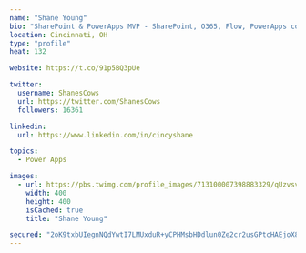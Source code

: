```yaml
---
name: "Shane Young"
bio: "SharePoint & PowerApps MVP - SharePoint, O365, Flow, PowerApps consulting? @PowerApps911 | Pure Snark? You found it."
location: Cincinnati, OH
type: "profile"
heat: 132

website: https://t.co/91p5BQ3pUe

twitter:
  username: ShanesCows
  url: https://twitter.com/ShanesCows
  followers: 16361

linkedin:
  url: https://www.linkedin.com/in/cincyshane

topics:
  - Power Apps

images:
  - url: https://pbs.twimg.com/profile_images/713100007398883329/qUzvsvQ3_400x400.jpg
    width: 400
    height: 400
    isCached: true
    title: "Shane Young"

secured: "2oK9txbUIegnNQdYwtI7LMUxduR+yCPHMsbHDdlun0Ze2cr2usGPtcHAEjoX8A8OJAfZyU/tDvVodrD0rUY1v/MqCjMB/+RrNg1z7yo04EVywexoYsqomIa6kEam2nnefT9O0MjkIYt3OechFA6B5OeixxXSJ8UpIOmG4i52QX9aOWTQc+IVzyRvO99rOu68ebrlRO9ndb53+iqNYrs0twnu99tFeYAdVbaWJTuNEqOcb8tG7MWFAaqSNyPGOnVT7bLo5zDPe96E9AI3tQiv7wV60GeALoNe/3WaWh9+ap2B/BC2suQvCbu/LdR+Y67+vdhCjmxKdCEZDTI1uLXs3Ux55ufKX36UkE2//K2k2pJtOHI4JUz7E8rWhr8pFyozTMtTyk47E2RjZjDoyQuFld4AngwhndROdcR4dtcJ4Jw=;Bz3Hyf1ftzTVeqd5etxVKQ=="
---
```


